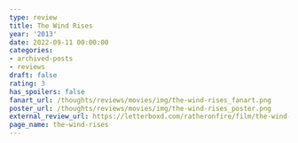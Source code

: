 ```yaml
---
type: review
title: The Wind Rises
year: '2013'
date: 2022-09-11 00:00:00
categories:
- archived-posts
- reviews
draft: false
rating: 3
has_spoilers: false
fanart_url: /thoughts/reviews/movies/img/the-wind-rises_fanart.png
poster_url: /thoughts/reviews/movies/img/the-wind-rises_poster.png
external_review_url: https://letterboxd.com/ratheronfire/film/the-wind-rises/
page_name: the-wind-rises
---
```


